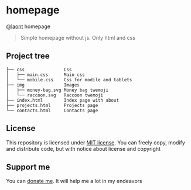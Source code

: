 # homepage
[@laont](https://github.com/laont) homepage
> Simple homepage without js. Only html and css

## Project tree
```
├── css               Css
│   ├── main.css      Main css
│   └── mobile.css    Css for modile and tablets
├── img               Images
│   ├── money-bag.svg Money bag twemoji
│   └── raccoon.svg   Raccoon twemoji
├── index.html        Index page with about
├── projects.html     Projects page
└── contacts.html     Contacts page
```

## License
This repository is licensed under [MIT license](/LICENSE.md). You can freely copy, modify and distribute code, but with notice about license and copyright
## Support me
You can [donate me](https://capu.st/laont). It will help me a lot in my endeavors

